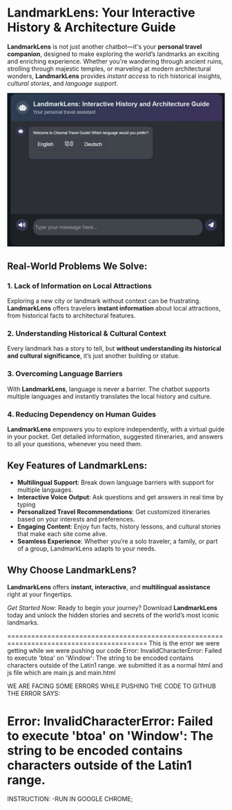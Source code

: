 <h1>LandmarkLens: Your Interactive History & Architecture Guide</h1>

<p><strong>LandmarkLens</strong> is not just another chatbot—it's your <strong>personal travel companion</strong>, designed to make exploring the world’s landmarks an exciting and enriching experience. Whether you're wandering through ancient ruins, strolling through majestic temples, or marveling at modern architectural wonders, <strong>LandmarkLens</strong> provides <em>instant access</em> to rich historical insights, <em>cultural stories</em>, and <em>language support</em>.</p>


![Chatbot Preview](./chatbot.jpeg)


<h2>Real-World Problems We Solve:</h2>

<h3>1. Lack of Information on Local Attractions</h3>
<p>Exploring a new city or landmark without context can be frustrating. <strong>LandmarkLens</strong> offers travelers <strong>instant information</strong> about local attractions, from historical facts to architectural features.</p>

<h3>2. Understanding Historical & Cultural Context</h3>
<p>Every landmark has a story to tell, but <strong>without understanding its historical and cultural significance</strong>, it’s just another building or statue.</p>

<h3>3. Overcoming Language Barriers</h3>
<p>With <strong>LandmarkLens</strong>, language is never a barrier. The chatbot supports multiple languages and instantly translates the local history and culture.</p>

<h3>4. Reducing Dependency on Human Guides</h3>
<p><strong>LandmarkLens</strong> empowers you to explore independently, with a virtual guide in your pocket. Get detailed information, suggested itineraries, and answers to all your questions, whenever you need them.</p>

<h2>Key Features of LandmarkLens:</h2>
<ul>
    <li><strong>Multilingual Support</strong>: Break down language barriers with support for multiple languages.</li>
    <li><strong>Interactive Voice Output</strong>: Ask questions and get answers in real time by typing </li>
    <li><strong>Personalized Travel Recommendations</strong>: Get customized itineraries based on your interests and preferences.</li>
    <li><strong>Engaging Content</strong>: Enjoy fun facts, history lessons, and cultural stories that make each site come alive.</li>
    <li><strong>Seamless Experience</strong>: Whether you’re a solo traveler, a family, or part of a group, LandmarkLens adapts to your needs.</li>
</ul>

<h2>Why Choose LandmarkLens?</h2>
<p><strong>LandmarkLens</strong> offers <strong>instant, interactive</strong>, and <strong>multilingual assistance</strong> right at your fingertips.</p>

<p><em>Get Started Now:</em> Ready to begin your journey? Download <strong>LandmarkLens</strong> today and unlock the hidden stories and secrets of the world’s most iconic landmarks.</p>


=========================================================================================
This is the error we were getting while we were pushing our code 
Error: InvalidCharacterError: Failed to execute 'btoa' on 'Window': The string to be encoded contains characters outside of the Latin1 range.
we submitted it as a normal html and js file which are main.js and main.html









WE ARE FACING SOME ERRORS WHILE PUSHING THE CODE TO GITHUB THE ERROR SAYS:

Error: InvalidCharacterError: Failed to execute 'btoa' on 'Window': The string to be encoded contains characters outside of the Latin1 range.
================================================================================================================================
INSTRUCTION:
-RUN IN GOOGLE CHROME;




